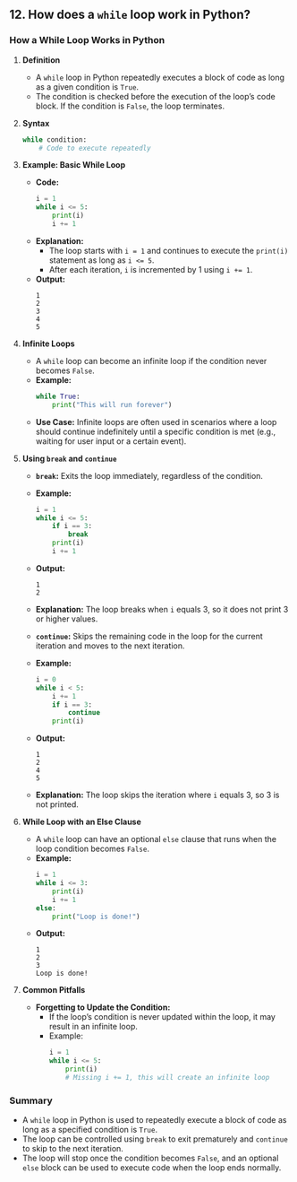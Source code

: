 ## 12. How does a `while` loop work in Python?


### How a While Loop Works in Python

1. **Definition**
   - A `while` loop in Python repeatedly executes a block of code as long as a given condition is `True`.
   - The condition is checked before the execution of the loop’s code block. If the condition is `False`, the loop terminates.

2. **Syntax**
   ```python
   while condition:
       # Code to execute repeatedly
   ```

3. **Example: Basic While Loop**
   - **Code:**
     ```python
     i = 1
     while i <= 5:
         print(i)
         i += 1
     ```
   - **Explanation:**
     - The loop starts with `i = 1` and continues to execute the `print(i)` statement as long as `i <= 5`.
     - After each iteration, `i` is incremented by 1 using `i += 1`.
   - **Output:**
     ```
     1
     2
     3
     4
     5
     ```

4. **Infinite Loops**
   - A `while` loop can become an infinite loop if the condition never becomes `False`.
   - **Example:**
     ```python
     while True:
         print("This will run forever")
     ```
   - **Use Case:** Infinite loops are often used in scenarios where a loop should continue indefinitely until a specific condition is met (e.g., waiting for user input or a certain event).

5. **Using `break` and `continue`**
   - **`break`:** Exits the loop immediately, regardless of the condition.
   - **Example:**
     ```python
     i = 1
     while i <= 5:
         if i == 3:
             break
         print(i)
         i += 1
     ```
   - **Output:**
     ```
     1
     2
     ```
   - **Explanation:** The loop breaks when `i` equals 3, so it does not print 3 or higher values.

   - **`continue`:** Skips the remaining code in the loop for the current iteration and moves to the next iteration.
   - **Example:**
     ```python
     i = 0
     while i < 5:
         i += 1
         if i == 3:
             continue
         print(i)
     ```
   - **Output:**
     ```
     1
     2
     4
     5
     ```
   - **Explanation:** The loop skips the iteration where `i` equals 3, so 3 is not printed.

6. **While Loop with an Else Clause**
   - A `while` loop can have an optional `else` clause that runs when the loop condition becomes `False`.
   - **Example:**
     ```python
     i = 1
     while i <= 3:
         print(i)
         i += 1
     else:
         print("Loop is done!")
     ```
   - **Output:**
     ```
     1
     2
     3
     Loop is done!
     ```

7. **Common Pitfalls**
   - **Forgetting to Update the Condition:**
     - If the loop’s condition is never updated within the loop, it may result in an infinite loop.
     - Example:
       ```python
       i = 1
       while i <= 5:
           print(i)
           # Missing i += 1, this will create an infinite loop
       ```

### Summary
- A `while` loop in Python is used to repeatedly execute a block of code as long as a specified condition is `True`.
- The loop can be controlled using `break` to exit prematurely and `continue` to skip to the next iteration.
- The loop will stop once the condition becomes `False`, and an optional `else` block can be used to execute code when the loop ends normally.